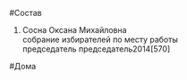 #Состав  
1. Сосна Оксана Михайловна  
    собрание избирателей по месту работы  
    председатель председатель2014[570]  
  
  
#Дома  
